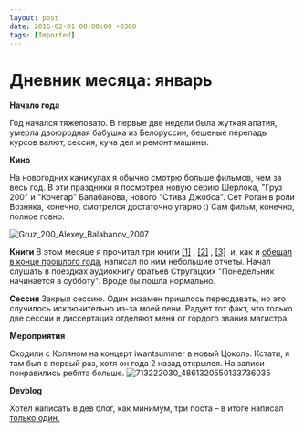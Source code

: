 ```yaml
---
layout: post
date: 2016-02-01 00:00:00 +0300
tags: [Imported]
---
```

# Дневник месяца: январь

**Начало года**

Год начался тяжеловато. В первые две недели была жуткая апатия, умерла двоюродная бабушка из Белоруссии, бешеные перепады курсов валют, сессия, куча дел и ремонт машины.

**Кино**

На новогодних каникулах я обычно смотрю больше фильмов, чем за весь год. В эти праздники я посмотрел новую серию Шерлока, "Груз 200" и "Кочегар" Балабанова, нового "Стива Джобса". Сет Роган в роли Возняка, конечно, смотрелся достаточно угарно :) Сам фильм, конечно, полное говно.

![Gruz_200_Alexey_Balabanov_2007](https://vlaim.s3.amazonaws.com/uploads/2016/01/Gruz_200_Alexey_Balabanov_2007.gif)

**Книги**
В этом месяце я прочитал три книги  [[1]](https://blog.alexeyev.me/2016/01/fenomen-chgk/ "Книга #01: А. Корин – Феномен «Что? Где? Когда?»") , [[2]](https://blog.alexeyev.me/2016/01/the-simpsons-and-philosophy/ "Книга #02: Раджа Халвани, Эон Скобл – «Симпсоны» как философия") , [[3]](https://blog.alexeyev.me/2016/01/freakonomics/ "Книга #03: Стивен Дабнер, Стивен Левитт – Фрикономика")  и, как и [обещал в конце прошлого года](https://blog.alexeyev.me/2015/12/30-books-2016/ "2016: 30 книг"), написал по ним небольшие отчеты.
Начал слушать в поездках аудиокнигу братьев Стругацких "Понедельник начинается в субботу". Вроде бы пошла нормально. 

**Сессия**
Закрыл сессию. Один экзамен пришлось пересдавать, но это случилось исключительно из-за моей лени. Радует тот факт, что только две сессии и диссертация отделяют меня от гордого звания магистра.

**Мероприятия**

Сходили с Коляном на концерт iwantsummer в новый Цоколь. Кстати, я там был в первый раз, хотя он года 2 назад открылся. На записи понравились ребята больше.
![713222030_4861320550133736035](https://vlaim.s3.amazonaws.com/uploads/2016/01/713222030_4861320550133736035-1024x716.jpg)

**Devblog**

Хотел написать в дев блог, как минимум, три поста – в итоге написал [только один.](http://dev.alexeyev.me/sql/2016/01/22/sql-mode-changes.html)